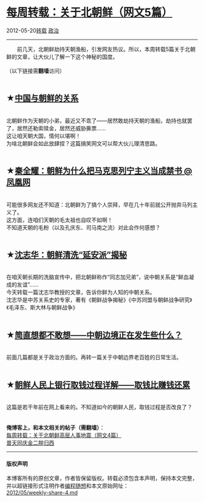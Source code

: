 <!DOCTYPE html>
<html xmlns="http://www.w3.org/1999/xhtml" xml:lang="zh-CN">
<head>
<meta http-equiv="Content-Type" content="text/html; charset=utf-8" />
<meta name="generator" content="Python script by program.think@gmail.com" />
<meta name="provider" content="program-think.blogspot.com" />
<link type="text/css" rel="stylesheet" href="../../css/program-think.css" />
<title>每周转载：关于北朝鲜（网文5篇） - 编程随想的博客</title>
</head>
<body>
<div id="main" style="width:100%;">
<h1><a href="../../index.md" title="回到首页">每周转载：关于北朝鲜（网文5篇）</a></h1>
<div class="post-info"><span class="date-header">2012-05-20</span><a href="../../tags/E8BDACE8BDBD.md" class="tag">转载</a> <a href="../../tags/E694BFE6B2BB.md" class="tag">政治</a> </div>
<hr>
<div class="post">
&#12288;&#12288;前几天，北朝鲜劫持天朝渔船，引发网友热议。所以，本周转载5篇关于北朝鲜的文章，让大伙儿了解一下这个神秘的国度。<br /><br />（以下链接需<b>翻墙</b>访问）<a name='more'></a><!--program-think--><br /><br /><h2>★<a href="https://plus.google.com/u/0/113559088971921339544/posts/Z4guJuEFHNZ" rel="nofollow" target="_blank">中国与朝鲜的关系</a></h2><br />北朝鲜作为天朝的小弟，最近又不乖了——居然敢劫持天朝的渔船，劫持也就罢了，居然还勒索赎金，居然还威胁撕票......<br />这让咱天朝大国，情何以堪啊！<br />为啥北朝鲜会如此放肆捏？这篇搞笑网文可以帮大伙儿理清思路。<br /><br /><h2>★<a href="https://plus.google.com/u/0/113559088971921339544/posts/ZvcZBiePBpf" rel="nofollow" target="_blank">秦全耀：朝鲜为什么把马克思列宁主义当成禁书 @ 凤凰网</a></h2><br />可能很多网友还不知道：北朝鲜为了搞个人崇拜，早在几十年前就公开抛弃马列主义了。<br />这方面，连咱们天朝的毛太祖也自叹不如啊！<br />不知道天朝的毛粉（以及孔庆东、司马南之流）对此会作何感想？<br /><br /><h2>★<a href="https://plus.google.com/u/0/113559088971921339544/posts/jZJswk9cH7R" rel="nofollow" target="_blank">沈志华：朝鲜清洗“延安派”揭秘</a></h2><br />在咱天朝长期的洗脑宣传中，把北朝鲜称作“同志加兄弟”，说中朝关系是“鲜血凝成的友谊”......<br />今天转载一篇沈志华教授的文章，告诉你鲜为人知的中朝关系。<br />沈志华是中苏关系史的专家，著有《朝鲜战争揭秘》《中苏同盟与朝鲜战争研究》《毛泽东、斯大林与朝鲜战争》<br /><br /><h2>★<a href="https://plus.google.com/u/0/113559088971921339544/posts/H6Mxf4cVXNN" rel="nofollow" target="_blank">简直想都不敢想——中朝边境正在发生些什么？</a></h2><br />前面几篇都是关于政治方面的。再转一篇关于中朝边界老百姓的日常生活。<br /><br /><h2>★<a href="https://plus.google.com/u/0/113559088971921339544/posts/M57fB2D5bPu" rel="nofollow" target="_blank">朝鲜人民上银行取钱过程详解——取钱比赚钱还累</a></h2><br />这篇是若干年前在网上看来的。不知道如今的朝鲜人民，取钱过程是否改良了？<br /><br /><br /><b>俺博客上，和本文相关的帖子（需翻墙）</b>：<br /><a href="../../2012/07/weekly-share-13.md">每周转载：关于北朝鲜高层人事地震（网文4篇）</a><br /><a href="../../2011/12/kim-jong-il-joke.md" target="_blank">普天同庆金二胖归西</a><div class="blogger-post-footer">
</div>
<hr>
<div class="copyright">
<h4>版权声明</h4>
本博客所有的原创文章，作者皆保留版权。转载必须包含本声明，保持本文完整，并以超链接形式注明作者<a href="mailto:program.think@gmail.com">编程随想</a>和本文原始网址：<br>
<a href="2012/05/weekly-share-4.md">2012/05/weekly-share-4.md</a>
</div>
</div>
</body>
</html>
